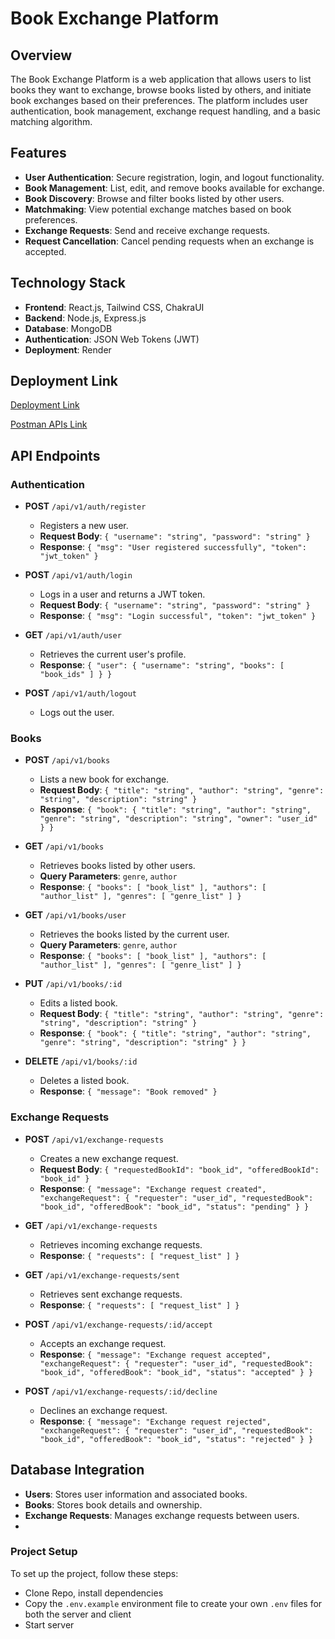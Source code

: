 # Book Exchange Platform

## Overview

The Book Exchange Platform is a web application that allows users to list books they want to exchange, browse books listed by others, and initiate book exchanges based on their preferences. The platform includes user authentication, book management, exchange request handling, and a basic matching algorithm.

## Features

- **User Authentication**: Secure registration, login, and logout functionality.
- **Book Management**: List, edit, and remove books available for exchange.
- **Book Discovery**: Browse and filter books listed by other users.
- **Matchmaking**: View potential exchange matches based on book preferences.
- **Exchange Requests**: Send and receive exchange requests.
- **Request Cancellation**: Cancel pending requests when an exchange is accepted.

## Technology Stack

- **Frontend**: React.js, Tailwind CSS, ChakraUI
- **Backend**: Node.js, Express.js
- **Database**: MongoDB
- **Authentication**: JSON Web Tokens (JWT)
- **Deployment**: Render

## Deployment Link
[Deployment Link](https://book-exchange-platform-vf2q.onrender.com/)

[Postman APIs Link](https://www.postman.com/dark-eclipse-727260/workspace/book-management-system)

## API Endpoints

### Authentication

- **POST** `/api/v1/auth/register`
  - Registers a new user.
  - **Request Body**: `{ "username": "string", "password": "string" }`
  - **Response**: `{ "msg": "User registered successfully", "token": "jwt_token" }`

- **POST** `/api/v1/auth/login`
  - Logs in a user and returns a JWT token.
  - **Request Body**: `{ "username": "string", "password": "string" }`
  - **Response**: `{ "msg": "Login successful", "token": "jwt_token" }`

- **GET** `/api/v1/auth/user`
  - Retrieves the current user's profile.
  - **Response**: `{ "user": { "username": "string", "books": [ "book_ids" ] } }`

- **POST** `/api/v1/auth/logout`
  - Logs out the user.

### Books

- **POST** `/api/v1/books`
  - Lists a new book for exchange.
  - **Request Body**: `{ "title": "string", "author": "string", "genre": "string", "description": "string" }`
  - **Response**: `{ "book": { "title": "string", "author": "string", "genre": "string", "description": "string", "owner": "user_id" } }`

- **GET** `/api/v1/books`
  - Retrieves books listed by other users.
  - **Query Parameters**: `genre`, `author`
  - **Response**: `{ "books": [ "book_list" ], "authors": [ "author_list" ], "genres": [ "genre_list" ] }`

- **GET** `/api/v1/books/user`
  - Retrieves the books listed by the current user.
  - **Query Parameters**: `genre`, `author`
  - **Response**: `{ "books": [ "book_list" ], "authors": [ "author_list" ], "genres": [ "genre_list" ] }`

- **PUT** `/api/v1/books/:id`
  - Edits a listed book.
  - **Request Body**: `{ "title": "string", "author": "string", "genre": "string", "description": "string" }`
  - **Response**: `{ "book": { "title": "string", "author": "string", "genre": "string", "description": "string" } }`

- **DELETE** `/api/v1/books/:id`
  - Deletes a listed book.
  - **Response**: `{ "message": "Book removed" }`

### Exchange Requests

- **POST** `/api/v1/exchange-requests`
  - Creates a new exchange request.
  - **Request Body**: `{ "requestedBookId": "book_id", "offeredBookId": "book_id" }`
  - **Response**: `{ "message": "Exchange request created", "exchangeRequest": { "requester": "user_id", "requestedBook": "book_id", "offeredBook": "book_id", "status": "pending" } }`

- **GET** `/api/v1/exchange-requests`
  - Retrieves incoming exchange requests.
  - **Response**: `{ "requests": [ "request_list" ] }`

- **GET** `/api/v1/exchange-requests/sent`
  - Retrieves sent exchange requests.
  - **Response**: `{ "requests": [ "request_list" ] }`

- **POST** `/api/v1/exchange-requests/:id/accept`
  - Accepts an exchange request.
  - **Response**: `{ "message": "Exchange request accepted", "exchangeRequest": { "requester": "user_id", "requestedBook": "book_id", "offeredBook": "book_id", "status": "accepted" } }`

- **POST** `/api/v1/exchange-requests/:id/decline`
  - Declines an exchange request.
  - **Response**: `{ "message": "Exchange request rejected", "exchangeRequest": { "requester": "user_id", "requestedBook": "book_id", "offeredBook": "book_id", "status": "rejected" } }`

## Database Integration

- **Users**: Stores user information and associated books.
- **Books**: Stores book details and ownership.
- **Exchange Requests**: Manages exchange requests between users.
- 

### Project Setup

To set up the project, follow these steps:
- Clone Repo, install dependencies
- Copy the `.env.example` environment file to create your own `.env` files for both the server and client
- Start server
